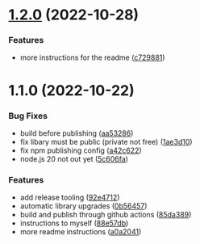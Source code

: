 

# [1.2.0](https://github.com/georgeflug/library-starter/compare/1.1.0...1.2.0) (2022-10-28)


### Features

* more instructions for the readme ([c729881](https://github.com/georgeflug/library-starter/commit/c729881d39d690ef9c08b3804c2b425db555f305))

# 1.1.0 (2022-10-22)


### Bug Fixes

* build before publishing ([aa53286](https://github.com/georgeflug/library-starter/commit/aa53286545345581c73747981ebf1ae89b178203))
* fix libary must be public (private not free) ([1ae3d10](https://github.com/georgeflug/library-starter/commit/1ae3d10bc7a87355cbab73e1b6aaaef899b0c7eb))
* fix npm publishing config ([a42c622](https://github.com/georgeflug/library-starter/commit/a42c62283df24785790aeea8076081b3c905c505))
* node.js 20 not out yet ([5c606fa](https://github.com/georgeflug/library-starter/commit/5c606fa15d612fb4cf17c9cc42e137612debef91))


### Features

* add release tooling ([92e4712](https://github.com/georgeflug/library-starter/commit/92e4712329113232c2a043779246075c5ccf3b93))
* automatic library upgrades ([0b56457](https://github.com/georgeflug/library-starter/commit/0b56457935dbae37ca3ca343d831a6200961406a))
* build and publish through github actions ([85da389](https://github.com/georgeflug/library-starter/commit/85da389bf98610e6321ae8ab86699b92dcf8e91a))
* instructions to myself ([88e57db](https://github.com/georgeflug/library-starter/commit/88e57db68361ae19a2f697ad8c4b8913f8fe41fc))
* more readme instructions ([a0a2041](https://github.com/georgeflug/library-starter/commit/a0a20410606a4299667fa498221783fc00fa6211))